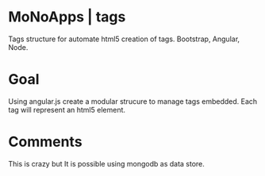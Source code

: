 MoNoApps | tags
====

Tags structure for automate html5 creation of tags. Bootstrap, Angular, Node.

Goal
=====
Using angular.js create a modular strucure to manage tags embedded. 
Each tag will represent an html5 element.

Comments
=====
This is crazy but It is possible using mongodb as data store.
